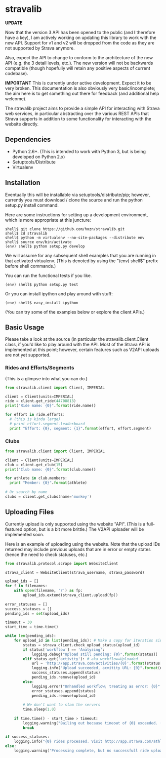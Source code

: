 # stravalib

**UPDATE**

Now that the version 3 API has been opened to the public (and I therefore have a key), I am actively working on updating this library to work with the new API.  Support for v1 and v2 will be dropped from the code as they are not supported by Strava anymore.

Also, expect the API to change to conform to the architecture of the new API (e.g. the 3 detail levels, etc.).  The new version will not be backwards compatible (though hopefully will retain any positive aspects of current codebase).

**IMPORTANT**
This is currently under active development.  Expect it to be very broken.  This documentation is also
obviously very basic/incomplete; the aim here is to get something out there for feedback (and additional help welcome).

The stravalib project aims to provide a simple API for interacting with Strava web services, in particular
abstracting over the various REST APIs that Strava supports in addition to some functionality for interacting
with the website directly.

## Dependencies
 
* Python 2.6+.  (This is intended to work with Python 3, but is being developed on Python 2.x)
* Setuptools/Distribute
* Virtualenv 

## Installation

Eventually this will be installable via setuptools/distribute/pip; however, currently you must 
download / clone the source and run the python setup.py install command.

Here are some instructions for setting up a development environment, which is more appropriate
at this juncture:

	shell$ git clone https://github.com/hozn/stravalib.git
	shell$ cd stravalib
	shell$ python -m virtualenv --no-site-packages --distribute env
	shell$ source env/bin/activate
    (env) shell$ python setup.py develop

We will assume for any subsequent shell examples that you are running in that activated virtualenv.  (This is denoted by using 
the "(env) shell$" prefix before shell commands.)

You can run the functional tests if you like.

	(env) shell$ python setup.py test

Or you can install ipython and play around with stuff:

	(env) shell$ easy_install ipython    

(You can try some of the examples below or explore the client APIs.)

## Basic Usage
   
Please take a look at the source (in particular the stravalib.client.Client class, if you'd like to play around with the 
API.  Most of the Strava API is implemented at this point; however, certain features such as V2API uploads are not yet supported.

### Rides and Efforts/Segments

(This is a glimpse into what you can do.)

```python
from stravalib.client import Client, IMPERIAL

client = Client(units=IMPERIAL)
ride = client.get_ride(44708813)
print("Ride name: {0}".format(ride.name))

for effort in ride.efforts:
  # (this is kinda large)
  # print effort.segment.leaderboard
  print "Effort: {0}, segment: {1}".format(effort, effort.segment)
```

### Clubs

```python
from stravalib.client import Client, IMPERIAL

client = Client(units=IMPERIAL)
club = client.get_club(15)
print("Club name: {0}".format(club.name))

for athlete in club.members:
  print "Member: {0}".format(athlete)
 
# Or search by name
clubs = client.get_clubs(name='monkey')
```

## Uploading Files

Currently upload is only supported using the website "API".  (This is a full-featured option, but is a bit more brittle.)  The 
V2API uploader will be implemented soon. 

Here is an example of uploading using the website.  Note that the upload IDs returned may include previous uploads that are
in error or empty states (hence the need to check statuses, etc.)

```python
from stravalib.protocol.scrape import WebsiteClient

strava_client = WebsiteClient(strava_username, strava_password)

upload_ids = []
for f in filenames:
    with open(filename, 'r') as fp:
    	upload_ids.extend(strava_client.upload(fp))    
	
error_statuses = []
success_statuses = []
pending_ids = set(upload_ids)

timeout = 30
start_time = time.time()

while len(pending_ids):
    for upload_id in list(pending_ids): # Make a copy for iteration since we modify it during iteration.
        status = strava_client.check_upload_status(upload_id)
        if status['workflow'] == 'Analyzing':
            logging.debug("Upload still pending: {0}".format(status))
        elif status.get('activity'): # aka workflow=Uploaded
            url = 'http://app.strava.com/activities/{0}'.format(status['activity']['id'])
            logging.info("Upload succeeded, acvitity URL: {0}".format(url))
            success_statuses.append(status)
            pending_ids.remove(upload_id)
        else:
            logging.error("Unhandled workflow; treating as error: {0}".format(status))
            error_statuses.append(status)
            pending_ids.remove(upload_id)
            
        # We don't want to slam the servers
        time.sleep(1.0)
    
    if time.time() - start_time > timeout:
        logging.warning("Bailing out because timeout of {0} exceeded. (last status={1!r})".format(timeout, status))
        break
    
if success_statuses:
    logging.info("{0} rides processed. Visit http://app.strava.com/athlete/training/new to update ride settings.".format(len(success_statuses)))
else:
    logging.warning("Processing complete, but no successfull ride uploads (?)")
```
